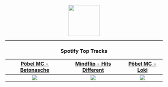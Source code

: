 <p align="center">
  <a href="https://www.tobiasmichael.de">
    <img src="https://tm-website-static.s3.eu-central-1.amazonaws.com/logo.png" width="100" height="100"/>
  </a>
</p>

---

<h3 align="center">Spotify Top Tracks</h3>

[Pöbel MC - Betonasche](https://open.spotify.com/track/0UCusMnGbr9IXJgIH1Pq7b)|[Mindflip - Hits Different](https://open.spotify.com/track/5KzpH3bv8lFdjO0U2EOf75)|[Pöbel MC - Loki](https://open.spotify.com/track/2rOwAI7BTlYkj6XBtvklYS)
:---:|:----:|:----:
<img src="https://i.scdn.co/image/ab67616d00001e029277a5e6a4075358ced6387f"/>|<img src="https://i.scdn.co/image/ab67616d00001e02342a2468c28299fe757b2a3e"/>|<img src="https://i.scdn.co/image/ab67616d00001e029277a5e6a4075358ced6387f"/>